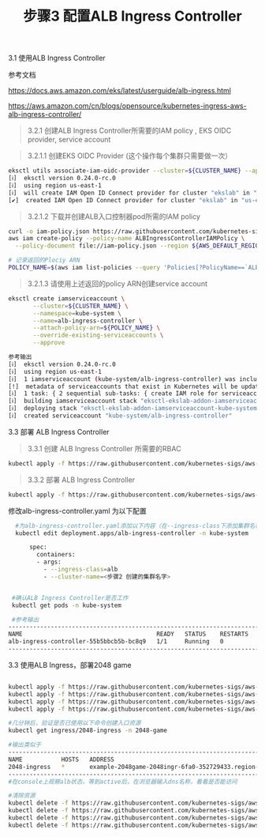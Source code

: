 ﻿---
title: "步骤3 配置ALB Ingress Controller"
chapter: false
weight: 23
---

3.1 使用ALB Ingress Controller

参考文档

https://docs.aws.amazon.com/eks/latest/userguide/alb-ingress.html

https://aws.amazon.com/cn/blogs/opensource/kubernetes-ingress-aws-alb-ingress-controller/

> 3.2.1 创建ALB Ingress Controller所需要的IAM policy , EKS OIDC provider, service account

> 3.2.1.1 创建EKS OIDC Provider (这个操作每个集群只需要做一次）

```bash
eksctl utils associate-iam-oidc-provider --cluster=${CLUSTER_NAME} --approve --region ${AWS_DEFAULT_REGION}
[ℹ]  eksctl version 0.24.0-rc.0
[ℹ]  using region us-east-1
[ℹ]  will create IAM Open ID Connect provider for cluster "ekslab" in "us-east-1"
[✔]  created IAM Open ID Connect provider for cluster "ekslab" in "us-east-1"
```

> 3.2.1.2 下载并创建ALB入口控制器pod所需的IAM policy
```bash
curl -o iam-policy.json https://raw.githubusercontent.com/kubernetes-sigs/aws-alb-ingress-controller/v1.1.8/docs/examples/iam-policy.json
aws iam create-policy --policy-name ALBIngressControllerIAMPolicy \
  --policy-document file://iam-policy.json --region ${AWS_DEFAULT_REGION}

# 记录返回的Plociy ARN
POLICY_NAME=$(aws iam list-policies --query 'Policies[?PolicyName==`ALBIngressControllerIAMPolicy`].Arn' --output text --region ${AWS_DEFAULT_REGION})

```

>3.2.1.3 请使用上述返回的policy ARN创建service account

```bash
eksctl create iamserviceaccount \
       --cluster=${CLUSTER_NAME} \
       --namespace=kube-system \
       --name=alb-ingress-controller \
       --attach-policy-arn=${POLICY_NAME} \
       --override-existing-serviceaccounts \
       --approve

参考输出
[ℹ]  eksctl version 0.24.0-rc.0
[ℹ]  using region us-east-1
[ℹ]  1 iamserviceaccount (kube-system/alb-ingress-controller) was included (based on the include/exclude rules)
[!]  metadata of serviceaccounts that exist in Kubernetes will be updated, as --override-existing-serviceaccounts was set
[ℹ]  1 task: { 2 sequential sub-tasks: { create IAM role for serviceaccount "kube-system/alb-ingress-controller", create serviceaccount "kube-system/alb-ingress-controller" } }
[ℹ]  building iamserviceaccount stack "eksctl-ekslab-addon-iamserviceaccount-kube-system-alb-ingress-controller"
[ℹ]  deploying stack "eksctl-ekslab-addon-iamserviceaccount-kube-system-alb-ingress-controller"
[ℹ]  created serviceaccount "kube-system/alb-ingress-controller"
```



3.3 部署 ALB Ingress Controller

 >3.3.1 创建 ALB Ingress Controller 所需要的RBAC

 ```bash
 kubectl apply -f https://raw.githubusercontent.com/kubernetes-sigs/aws-alb-ingress-controller/v1.1.8/docs/examples/rbac-role.yaml

 ```

>3.3.2 部署 ALB Ingress Controller

```bash
kubectl apply -f https://raw.githubusercontent.com/kubernetes-sigs/aws-alb-ingress-controller/v1.1.8/docs/examples/alb-ingress-controller.yaml

 ```


修改alb-ingress-controller.yaml 为以下配置
```bash
  #为alb-ingress-controller.yaml添加以下内容（在--ingress-class下添加集群名称即可，注意不要用tab进行缩进）
  kubectl edit deployment.apps/alb-ingress-controller -n kube-system

      spec:
        containers:
        - args:
          - --ingress-class=alb
          - --cluster-name=<步骤2 创建的集群名字>


 #确认ALB Ingress Controller是否工作
 kubectl get pods -n kube-system
 ```

```bash
 #参考输出
-------------------------------------------------------------------------------
NAME                                      READY   STATUS    RESTARTS   AGE
alb-ingress-controller-55b5bbcb5b-bc8q9   1/1     Running   0          56s
-------------------------------------------------------------------------------
```


3.3 使用ALB Ingress，部署2048 game

```bash

kubectl apply -f https://raw.githubusercontent.com/kubernetes-sigs/aws-alb-ingress-controller/v1.1.8/docs/examples/2048/2048-namespace.yaml
kubectl apply -f https://raw.githubusercontent.com/kubernetes-sigs/aws-alb-ingress-controller/v1.1.8/docs/examples/2048/2048-deployment.yaml
kubectl apply -f https://raw.githubusercontent.com/kubernetes-sigs/aws-alb-ingress-controller/v1.1.8/docs/examples/2048/2048-service.yaml
kubectl apply -f https://raw.githubusercontent.com/kubernetes-sigs/aws-alb-ingress-controller/v1.1.8/docs/examples/2048/2048-ingress.yaml

#几分钟后，验证是否已使用以下命令创建入口资源
kubectl get ingress/2048-ingress -n 2048-game

#输出类似于
-------------------------------------------------------------------------------
NAME           HOSTS   ADDRESS                                                                 PORTS      AGE
2048-ingress   *       example-2048game-2048ingr-6fa0-352729433.region-code.elb.amazonaws.com   80      24h
-------------------------------------------------------------------------------
#在console上观察alb状态，等到active后，在浏览器输入dns名称，看看是否能访问

#清除资源
kubectl delete -f https://raw.githubusercontent.com/kubernetes-sigs/aws-alb-ingress-controller/v1.1.8/docs/examples/2048/2048-ingress.yaml
kubectl delete -f https://raw.githubusercontent.com/kubernetes-sigs/aws-alb-ingress-controller/v1.1.8/docs/examples/2048/2048-service.yaml
kubectl delete -f https://raw.githubusercontent.com/kubernetes-sigs/aws-alb-ingress-controller/v1.1.8/docs/examples/2048/2048-deployment.yaml
kubectl delete -f https://raw.githubusercontent.com/kubernetes-sigs/aws-alb-ingress-controller/v1.1.8/docs/examples/2048/2048-namespace.yaml
```
